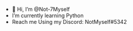 - 👋 Hi, I’m @Not-7Myself
- I’m currently learning Python
- Reach me Using my Discord: NotMyself#5342

<!---
Not-7Myself/Not-7Myself is a ✨ special ✨ repository because its `README.md` (this file) appears on your GitHub profile.
You can click the Preview link to take a look at your changes.
--->
